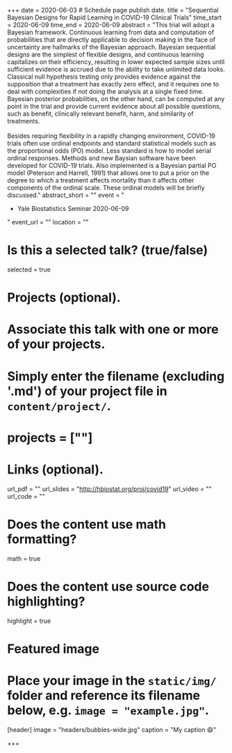 +++
date = 2020-06-03  # Schedule page publish date.
title = "Sequential Bayesian Designs for Rapid Learning in COVID-19 Clinical Trials"
time_start = 2020-06-09
time_end   = 2020-06-09
abstract = "This trial will adopt a Bayesian framework. Continuous learning from data and computation of probabilities that are directly applicable to decision making in the face of uncertainty are hallmarks of the Bayesian approach. Bayesian sequential designs are the simplest of flexible designs, and continuous learning capitalizes on their efficiency, resulting in lower expected sample sizes until sufficient evidence is accrued due to the ability to take unlimited data looks.  Classical null hypothesis testing only provides evidence against the supposition that a treatment has exactly zero effect, and it requires one to deal with complexities if not doing the analysis at a single fixed time. Bayesian posterior probabilities, on the other hand, can be computed at any point in the trial and provide current evidence about all possible questions, such as benefit, clinically relevant benefit, harm, and similarity of treatments.<br><br>Besides requiring flexibility in a rapidly changing environment, COVID-19 trials often use ordinal endpoints and standard statistical models such as the proportional odds (PO) model.  Less standard is how to model serial ordinal responses.  Methods and new Baysian software have been developed for COVID-19 trials.  Also implemented is a Bayesian partial PO model (Peterson and Harrell, 1991) that allows one to put a prior on the degree to which a treatment affects mortality than it affects other components of the ordinal scale.  These ordinal models will be briefly discussed."
abstract_short = ""
event = "<ul><li>Yale Biostatistics Seminar 2020-06-09</li></ul>"
event_url = ""
location = ""

# Is this a selected talk? (true/false)
selected = true

# Projects (optional).
#   Associate this talk with one or more of your projects.
#   Simply enter the filename (excluding '.md') of your project file in `content/project/`.
# projects = [""]

# Links (optional).
url_pdf = ""
url_slides = "http://hbiostat.org/proj/covid19"
url_video = ""
url_code = ""

# Does the content use math formatting?
math = true

# Does the content use source code highlighting?
highlight = true

# Featured image
# Place your image in the `static/img/` folder and reference its filename below, e.g. `image = "example.jpg"`.
[header]
image = "headers/bubbles-wide.jpg"
caption = "My caption :smile:"

+++
